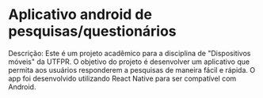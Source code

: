 # Aplicativo android de pesquisas/questionários 

Descrição:
Este é um projeto acadêmico para a disciplina de "Dispositivos móveis" da UTFPR. O objetivo do projeto é desenvolver um aplicativo que permita aos usuários responderem a pesquisas de maneira fácil e rápida. O app foi desenvolvido utilizando React Native para ser compatível com Android.
